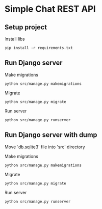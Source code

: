 # Simple Chat REST API

## Setup project
Install libs
```
pip install -r requirements.txt
```

## Run Django server
Make migrations
```
python src/manage.py makemigrations
```

Migrate
```
python src/manage.py migrate
```

Run server
```
python src/manage.py runserver
```

## Run Django server with dump
Move 'db.sqlite3' file into 'src' directory

Make migrations
```
python src/manage.py makemigrations
```

Migrate
```
python src/manage.py migrate
```

Run server
```
python src/manage.py runserver
```